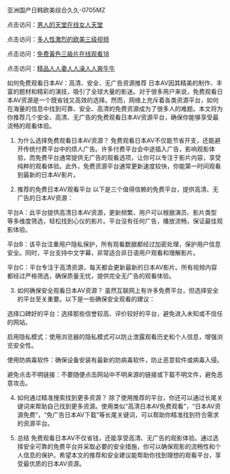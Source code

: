 
亚洲国产日韩欧美综合久久-0705MZ

点击访问：<a href="https://heiliaoe8ajia.pages.dev">男人的天堂在线女人天堂</a>

点击访问：<a href="https://heiliaoxqkkct.pages.dev">多人性激烈的欧美三级视频</a>

点击访问：<a href="https://heiliaoxwd5i8.pages.dev">免费黃色三級片在线观看18</a>

点击访问：<a href="https://heiliaowt0d7p.pages.dev">精品人人妻人人澡人人爽牛牛</a>



如何免费观看日本AV：高清、安全、无广告资源推荐
日本AV因其精美的制作、丰富的题材和精彩的演技，吸引了全球大量的影迷。对于很多用户来说，免费观看日本AV资源是一个既省钱又高效的选择。然而，网络上充斥着各类资源平台，如何在海量的信息中找到可靠、安全、高清的免费资源成为了很多人的难题。本文将为你推荐几个安全、高清、无广告的免费观看日本AV资源平台，确保你能够享受最流畅的观看体验。

1. 为什么选择免费观看日本AV资源？
免费观看日本AV不仅能节省开支，还能避开传统付费平台中的烦人广告。许多付费平台会中途插入广告，影响观影体验，而免费平台通常提供无广告的观看选项，让你可以专注于影片内容，享受纯粹的观看体验。此外，免费资源平台通常更新速度较快，你能第一时间观看到最新的日本AV影片。

2. 推荐的免费日本AV观看平台
以下是三个值得信赖的免费平台，提供高清、无广告的日本AV资源：

平台A：此平台提供高清日本AV资源，更新频繁，用户可以根据演员、影片类型等多维度筛选，轻松找到心仪的影片。平台没有任何广告，播放流畅，保证最佳观影体验。

平台B：该平台注重用户隐私保护，所有观看数据都经过加密处理，保护用户信息安全。同时，平台支持中文字幕，非常适合非日语用户观看和理解影片。

平台C：平台专注于高清资源，每天都会更新最新的日本AV影片。所有视频内容都经过严格筛选，确保质量无忧，提供完全无广告的观看体验。

3. 如何确保安全观看日本AV资源？
虽然互联网上有许多免费平台，但选择安全的平台至关重要。以下是一些确保安全观看的建议：

选择口碑好的平台：选择那些信誉较高、评价较好的平台，避免进入未知或不信任的网站。

启用隐私模式：使用浏览器的隐私模式可以防止泄露观看历史和个人信息，增强浏览安全性。

使用防病毒软件：确保设备安装有最新的防病毒软件，防止恶意软件或病毒入侵。

避免点击不明链接：不要随便点击网站中不明来源的链接或下载不明文件，避免恶意攻击。

4. 如何通过精准搜索找到更多资源？
除了使用推荐的平台，你还可以通过长尾关键词来帮助自己找到更多资源。使用类似“高清日本AV免费观看”，“日本AV资源免费”，“免广告日本AV下载”等长尾关键词，可以帮助你精准找到符合需求的资源平台。

5. 总结
免费观看日本AV不仅省钱，还能享受高清、无广告的观影体验。通过选择安全可靠的免费平台并采取必要的安全措施，你可以确保观影的流畅性和个人信息的保护。希望本文的推荐和安全建议能帮助你找到理想的观看平台，享受最优质的日本AV资源。



<span style="display:none;">[Canonical link]( https://github.com/nah20250709/658918 ）</span>
